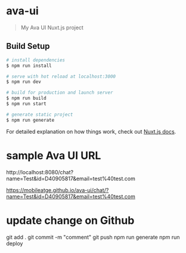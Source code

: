 # ava-ui

> My Ava UI Nuxt.js project

## Build Setup

``` bash
# install dependencies
$ npm run install

# serve with hot reload at localhost:3000
$ npm run dev

# build for production and launch server
$ npm run build
$ npm run start

# generate static project
$ npm run generate
```

For detailed explanation on how things work, check out [Nuxt.js docs](https://nuxtjs.org).

# sample Ava UI URL
http://localhost:8080/chat?name=Test&id=D40905817&email=test%40test.com

https://mobileatge.github.io/ava-ui/chat/?name=Test&id=D40905817&email=test%40test.com

# update change on Github
git add .
git commit -m "comment"
git push
npm run generate
npm run deploy